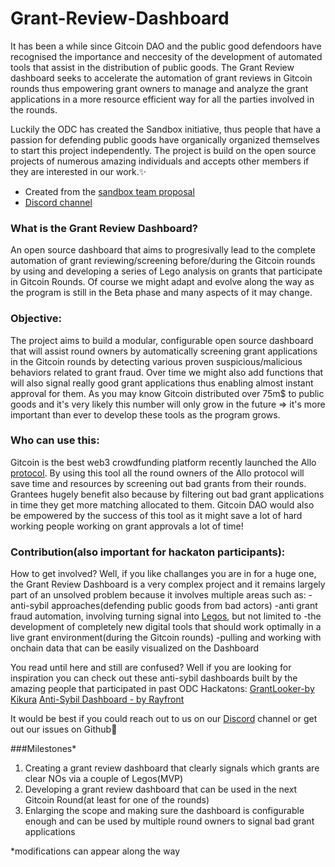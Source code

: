 # Grant-Review-Dashboard

It has been a while since Gitcoin DAO and the public good defendoors have recognised the importance and neccesity of the development of automated tools that assist in the distribution of public goods. The Grant Review dashboard seeks to accelerate the automation of grant reviews in Gitcoin rounds thus empowering grant owners to manage and analyze the grant applications in a more resource efficient way for all the parties involved in the rounds. 

Luckily the ODC has created the Sandbox initiative, thus people that have a passion for defending public goods have organically organized themselves to start this project independently. The project is build on the open source projects of numerous amazing individuals and accepts other members if they are interested in our work.✨ 

- Created from the [sandbox team proposal](https://forum.opendatacommunity.org/t/sandbox-team-proposal/30/2)
- [Discord channel](https://discord.com/channels/1037443230993743902/1087749094207930389)

### What is the Grant Review Dashboard?  

An open source dashboard that aims to progresivally lead to the complete automation of grant reviewing/screening before/during the Gitcoin rounds by using and developing a series of Lego analysis on grants that participate in Gitcoin Rounds. Of course we might adapt and evolve along the way as the program is still in the Beta phase and many aspects of it may change.

### Objective:  

The project aims to build a modular, configurable open source dashboard that will assist round owners by automatically screening grant applications in the Gitcoin rounds by detecting various proven suspicious/malicious behaviors related to grant fraud. Over time we might also add functions that will also signal really good grant applications thus enabling almost instant approval for them. As you may know Gitcoin distributed over 75m$ to public goods and it's very likely this number will only grow in the future => it's more important than ever to develop these tools as the program grows.

### Who can use this:  

Gitcoin is the best web3 crowdfunding platform recently launched the Allo [protocol](https://docs.allo.gitcoin.co/getting-started/introduction). By using this tool all the round owners of the Allo protocol will save time and resources by screening out bad grants from their rounds. Grantees hugely benefit also because by filtering out bad grant applications in time they get more matching allocated to them. Gitcoin DAO would also be empowered by the success of this tool as it might save a lot of hard working people working on grant approvals a lot of time!


### Contribution(also important for hackaton participants):  

How to get involved? Well, if you like challanges you are in for a huge one, the Grant Review Dashboard is a very complex project and it remains largely part of an unsolved problem because it involves multiple areas such as: 
-anti-sybil approaches(defending public goods from bad actors)
-anti grant fraud automation, involving turning signal into [Legos](https://gov.gitcoin.co/t/public-goods-legos-roadmap/12546), but not limited to
-the development of completely new digital tools that should work optimally in a live grant environment(during the Gitcoin rounds)
-pulling and working with onchain data that can be easily visualized on the Dashboard

You read until here and still are confused? Well if you are looking for inspiration you can check out these anti-sybil dashboards built by the amazing people that participated in past ODC Hackatons:
[GrantLooker-by Kikura](https://www.grantlooker.xyz/projects)
[Anti-Sybil Dashboard - by Rayfront](https://dashboard-e9cf.vercel.app/)

It would be best if you could reach out to us on our [Discord](https://discord.gg/bUBExSASBw) channel or get out our issues on Github🙂

###Milestones*

1. Creating a grant review dashboard that clearly signals which grants are clear NOs via a couple of Legos(MVP)
2. Developing a grant review dashboard that can be used in the next Gitcoin Round(at least for one of the rounds)
3. Enlarging the scope and making sure the dashboard is configurable enough and can be used by multiple round owners to signal bad grant applications

*modifications can appear along the way 
